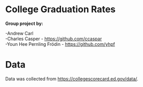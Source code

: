 # College Graduation Rates

**Group project by:**

-Andrew Carl   
-Charles Casper - https://github.com/ccaspar   
-Youn Hee Pernling Frödin - https://github.com/yhpf   

# Data

Data was collected from https://collegescorecard.ed.gov/data/. 


